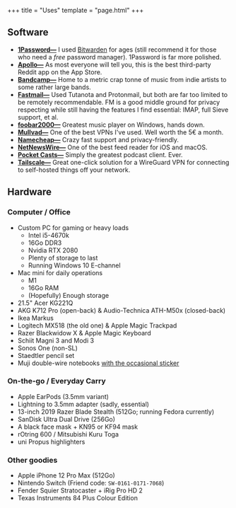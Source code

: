 +++
title = "Uses"
template = "page.html"
+++

## Software
- **[1Password—](https://1password.com)** I used [Bitwarden](https://bitwarden.com) for ages (still recommend it for those who need a *free* password manager). 1Password is far more polished.
- **[Apollo—](https://www.apolloapp.io)** As most everyone will tell you, this is the best third-party Reddit app on the App Store.
- **[Bandcamp—](https://bandcamp.com)** Home to a metric crap tonne of music from indie artists to some rather large bands.
- **[Fastmail—](https://fastmail.com)** Used Tutanota and Protonmail, but both are far too limited to be remotely recommendable. FM is a good middle ground for privacy respecting while still having the features I find essential: IMAP, full Sieve support, et al.
- **[foobar2000—](https://foobar2000.org)** Greatest music player on Windows, hands down.
- **[Mullvad—](https://mullvad.net)** One of the best VPNs I've used. Well worth the 5€ a month.
- **[Namecheap—](https://www.namecheap.com)** Crazy fast support and privacy-friendly.
- **[NetNewsWire—](https://netnewswire.com)** One of the best feed reader for iOS and macOS.
- **[Pocket Casts—](https://www.pocketcasts.com)** Simply the greatest podcast client. Ever.
- **[Tailscale—](https://tailscale.com)** Great one-click solution for a WireGuard VPN for connecting to self-hosted things off your network.

## Hardware
### Computer / Office
- Custom PC for gaming or heavy loads
	- Intel i5-4670k
	- 16Go DDR3
	- Nvidia RTX 2080
	- Plenty of storage to last
	- Running Windows 10 E-channel
- Mac mini for daily operations
	- M1
	- 16Go RAM
	- (Hopefully) Enough storage
- 21.5" Acer KG221Q
- AKG K712 Pro (open-back) & Audio-Technica ATH-M50x (closed-back)
- Ikea Markus
- Logitech MX518 (the old one) & Apple Magic Trackpad
- Razer Blackwidow X & Apple Magic Keyboard
- Schiit Magni 3 and Modi 3
- Sonos One (non-SL)
- Staedtler pencil set
- Muji double-wire notebooks [with the occasional sticker](http://cdn.doamatto.xyz/IMG_2661.jpg)

### On-the-go / Everyday Carry
- Apple EarPods (3.5mm variant)
- Lightning to 3.5mm adapter (sadly, essential)
- 13-inch 2019 Razer Blade Stealth (512Go; running Fedora currently)
- SanDisk Ultra Dual Drive (256Go)
- A black face mask + KN95 or KF94 mask
- rOtring 600 / Mitsubishi Kuru Toga
- uni Propus highlighters

### Other goodies
- Apple iPhone 12 Pro Max (512Go)
- Nintendo Switch (Friend code: `SW-0161-0171-7068`)
- Fender Squier Stratocaster + iRig Pro HD 2
- Texas Instruments 84 Plus Colour Edition
